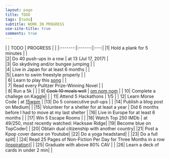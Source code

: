 ```yaml
---
layout: page
title: TODO
tags: [todo]
subtitle: WORK IN PROGRESS
use-site-title: true
comments: true
---
```


| | TODO | PROGRESS | 
| |:-------:|:------:|:---:|
|1| Hold a plank for 5 minutes |  |  
|2| Do 40 push-ups in a row | at 13 (Jul 17, 2017) |  
|3| Go skydiving and/or bungee jumping | |  
|4| Live in Japan for at least 6 months |  |  
|5| Learn to swim freestyle properly |  |  
| 6| Learn to play this [song](https://www.youtube.com/watch?v=BUXKoix4Q4I) |  |  
| 7| Read every Pulitzer Prize-Winning Novel |  |  
| 8| Run a 5k | |
| 9| <s>Cook 10 meals well</s> | [om nom nom](https://www.instagram.com/p/BSeQ_aFBvXR/?taken-by=an.nwin) |
| 10| Complete a challege on Kaggle| |
| 11| Attend 5 Hackathons | 1/5 |
| 12| Learn Morse Code | at [15wpm](https://www.memrise.com/course/151/learn-morse-code/) |
|13| Do 5 consecutive pull-ups | |
|14| Publish a blog post on Medium| |
|15| Volunteer for a shelter for at least a year | Did 6 months before I had to move at my last shelter |
|16| Live in Europe for at least 6 months | |
|17| Win 5 Escape Rooms | |
|18| Watch Top 250 IMDb | at 49/250, most recently watched: Hacksaw Ridge|
|19| Become blue on TopCoder| |
|20| Obtain dual citizenship with another country|
|21| Post a Kpop cover dance on Youtube|
|22| Do a yoga headstand| | 
|23| Do a full split| |
|24| Read 25 Pages of Non-Fiction Per Day for Three Months in a row [(inspiration)](https://collegeinfogeek.com/25pages/)| |
|25| Graduate with above 80% CAV | |
|26| Learn a deck of cards in under 2 min| |




<!-- |27| Type at 100 wpm | |  -->
<!-- |28| Solve a Rubik's cube in 3 min| | -->

